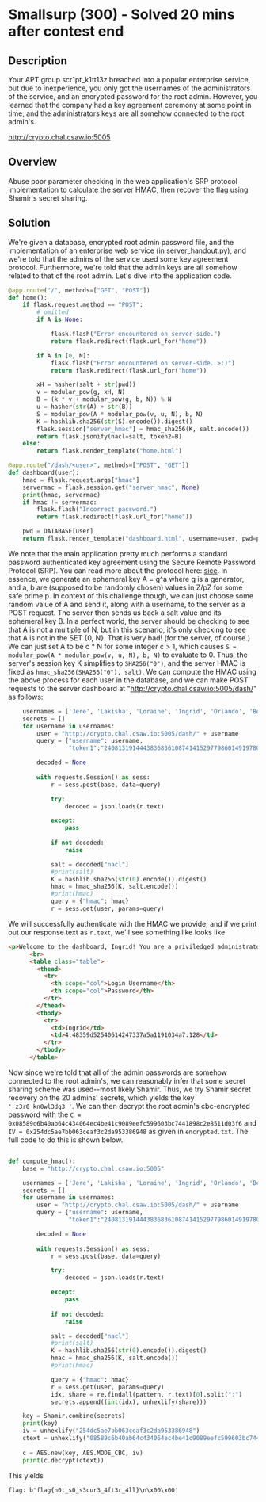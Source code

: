 # Smallsurp (300) - Solved 20 mins after contest end

## Description

Your APT group scr1pt\_k1tt13z breached into a popular enterprise service, but due to inexperience, you only got the usernames of the administrators of the service, and an encrypted password for the root admin. However, you learned that the company had a key agreement ceremony at some point in time, and the administrators keys are all somehow connected to the root admin's.

http://crypto.chal.csaw.io:5005


## Overview

Abuse poor parameter checking in the web application's SRP protocol implementation to calculate the server HMAC, then recover the flag using Shamir's secret sharing.

## Solution

We're given a database, encrypted root admin password file, and the implementation of an enterprise web service (in server\_handout.py), and we're told that the admins of the service used some key agreement protocol.  Furthermore, we're told that the admin keys are all somehow related to that of the root admin.  Let's dive into the application code.

```python
@app.route("/", methods=["GET", "POST"])
def home():
    if flask.request.method == "POST":
        # omitted
        if A is None:

            flask.flash("Error encountered on server-side.")
            return flask.redirect(flask.url_for("home"))

        if A in [0, N]:
            flask.flash("Error encountered on server-side. >:)")
            return flask.redirect(flask.url_for("home"))

        xH = hasher(salt + str(pwd))
        v = modular_pow(g, xH, N)
        B = (k * v + modular_pow(g, b, N)) % N
        u = hasher(str(A) + str(B))
        S = modular_pow(A * modular_pow(v, u, N), b, N)
        K = hashlib.sha256(str(S).encode()).digest()
        flask.session["server_hmac"] = hmac_sha256(K, salt.encode())
        return flask.jsonify(nacl=salt, token2=B)
    else:
        return flask.render_template("home.html")

@app.route("/dash/<user>", methods=["POST", "GET"])
def dashboard(user):
    hmac = flask.request.args["hmac"]
    servermac = flask.session.get("server_hmac", None)
    print(hmac, servermac)
    if hmac != servermac:
        flask.flash("Incorrect password.")
        return flask.redirect(flask.url_for("home"))

    pwd = DATABASE[user]
    return flask.render_template("dashboard.html", username=user, pwd=pwd)

```

We note that the main application pretty much performs a standard password authenticated key agreement using the Secure Remote Password Protocol (SRP).  You can read more about the protocol here: [sice](https://en.wikipedia.org/wiki/Secure_Remote_Password_protocol).  In essence, we generate an ephemeral key A = g^a where g is a generator, and a, b are (supposed to be randomly chosen) values in Z/pZ for some safe prime p.  In context of this challenge though, we can just choose some random value of A and send it, along with a username, to the server as a POST request.  The server then sends us back a salt value and its ephemeral key B.  In a perfect world, the server should be checking to see that A is not a multiple of N, but in this scenario, it's only checking to see that A is not in the SET {0, N}.  That is very bad! (for the server, of course.)  We can just set A to be c * N for some integer c > 1, which causes `S = modular_pow(A * modular_pow(v, u, N), b, N)` to evaluate to 0.  Thus, the server's session key K simplifies to `SHA256("0")`, and the server HMAC is fixed as `hmac_sha256(SHA256("0"), salt)`.  We can compute the HMAC using the above process for each user in the database, and we can make POST requests to the server dashboard at "http://crypto.chal.csaw.io:5005/dash/<user>" as follows:

```python
    usernames = ['Jere', 'Lakisha', 'Loraine', 'Ingrid', 'Orlando', 'Berry', 'Alton', 'Bryan', 'Kathryn', 'Brigitte', 'Dannie', 'Jo', 'Leslie', 'Adrian', 'Autumn', 'Kellie', 'Alphonso', 'Joel', 'Alissa', 'Rubin']
    secrets = []
    for username in usernames:
        user = "http://crypto.chal.csaw.io:5005/dash/" + username
        query = {"username": username,
                 "token1":"240813191444383683610874141529779860149197802230704769987870099100087528009907833040793311446806654962619628779479768893754046830059506665136223928945955844493985860589048372285183371960781762148318571728054479065130190173251314874819258678950694281789476446925580245284216649024815216185549537539602050443878"}

        decoded = None
        
        with requests.Session() as sess:
            r = sess.post(base, data=query)

            try:
                decoded = json.loads(r.text)

            except:
                pass
            
            if not decoded:
                raise

            salt = decoded["nacl"]
            #print(salt)
            K = hashlib.sha256(str(0).encode()).digest()
            hmac = hmac_sha256(K, salt.encode())
            #print(hmac)
            query = {"hmac": hmac}
            r = sess.get(user, params=query)

```

We will successfully authenticate with the HMAC we provide, and if we print out our response text as `r.text`, we'll see something like looks like 

```html
<p>Welcome to the dashboard, Ingrid! You are a priviledged administrator for the Company.</p>
      <br>
	  <table class="table">
        <thead>
          <tr>
            <th scope="col">Login Username</th>
            <th scope="col">Password</th>
          </tr>
        </thead>
        <tbody>
          <tr>
            <td>Ingrid</td>
            <td>4:48359d52540614247337a5a1191034a7:128</td>
          </tr>
        </tbody>
      </table>
```

Now since we're told that all of the admin passwords are somehow connected to the root admin's, we can reasonably infer that some secret sharing scheme was used--most likely Shamir.  Thus, we try Shamir secret recovery on the 20 admins' secrets, which yields the key `'_z3r0_kn0wl3dg3_'`.  We can then decrypt the root admin's cbc-encrypted password with the `C = 0x08589c6b40ab64c434064ec4be41c9089eefc599603bc7441898c2e8511d03f6` and `IV = 0x254dc5ae7bb063ceaf3c2da953386948` as given in `encrypted.txt`.  The full code to do this is shown below.

```python

def compute_hmac():
    base = "http://crypto.chal.csaw.io:5005"

    usernames = ['Jere', 'Lakisha', 'Loraine', 'Ingrid', 'Orlando', 'Berry', 'Alton', 'Bryan', 'Kathryn', 'Brigitte', 'Dannie', 'Jo', 'Leslie', 'Adrian', 'Autumn', 'Kellie', 'Alphonso', 'Joel', 'Alissa', 'Rubin']
    secrets = []
    for username in usernames:
        user = "http://crypto.chal.csaw.io:5005/dash/" + username
        query = {"username": username,
                 "token1":"240813191444383683610874141529779860149197802230704769987870099100087528009907833040793311446806654962619628779479768893754046830059506665136223928945955844493985860589048372285183371960781762148318571728054479065130190173251314874819258678950694281789476446925580245284216649024815216185549537539602050443878"}

        decoded = None
        
        with requests.Session() as sess:
            r = sess.post(base, data=query)

            try:
                decoded = json.loads(r.text)

            except:
                pass
            
            if not decoded:
                raise

            salt = decoded["nacl"]
            #print(salt)
            K = hashlib.sha256(str(0).encode()).digest()
            hmac = hmac_sha256(K, salt.encode())
            #print(hmac)

            query = {"hmac": hmac}
            r = sess.get(user, params=query)
            idx, share = re.findall(pattern, r.text)[0].split(":")
            secrets.append((int(idx), unhexlify(share)))

    key = Shamir.combine(secrets)
    print(key)
    iv = unhexlify("254dc5ae7bb063ceaf3c2da953386948")
    ctext = unhexlify("08589c6b40ab64c434064ec4be41c9089eefc599603bc7441898c2e8511d03f6")
    
    c = AES.new(key, AES.MODE_CBC, iv)
    print(c.decrypt(ctext))
```

This yields 

```
flag: b'flag{n0t_s0_s3cur3_4ft3r_4ll}\n\x00\x00'
```

